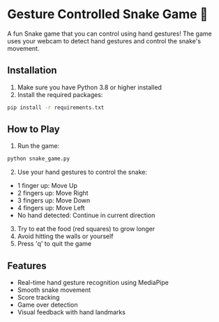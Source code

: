 # Gesture Controlled Snake Game 🐍

A fun Snake game that you can control using hand gestures! The game uses your webcam to detect hand gestures and control the snake's movement.

## Installation

1. Make sure you have Python 3.8 or higher installed
2. Install the required packages:
```bash
pip install -r requirements.txt
```

## How to Play

1. Run the game:
```bash
python snake_game.py
```

2. Use your hand gestures to control the snake:
- 1 finger up: Move Up
- 2 fingers up: Move Right
- 3 fingers up: Move Down
- 4 fingers up: Move Left
- No hand detected: Continue in current direction

3. Try to eat the food (red squares) to grow longer
4. Avoid hitting the walls or yourself
5. Press 'q' to quit the game

## Features

- Real-time hand gesture recognition using MediaPipe
- Smooth snake movement
- Score tracking
- Game over detection
- Visual feedback with hand landmarks 